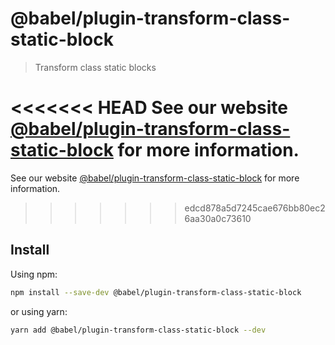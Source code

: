 # @babel/plugin-transform-class-static-block

> Transform class static blocks

<<<<<<< HEAD
See our website [@babel/plugin-transform-class-static-block](https://babeljs.io/docs/en/babel-plugin-transform-class-static-block) for more information.
=======
See our website [@babel/plugin-transform-class-static-block](https://babeljs.io/docs/babel-plugin-transform-class-static-block) for more information.
>>>>>>> edcd878a5d7245cae676bb80ec26aa30a0c73610

## Install

Using npm:

```sh
npm install --save-dev @babel/plugin-transform-class-static-block
```

or using yarn:

```sh
yarn add @babel/plugin-transform-class-static-block --dev
```
